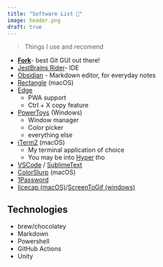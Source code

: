 ```yaml
---
title: "Software List 🦄"
image: header.png
draft: true
---
```


> Things I use and recomend
- [**Fork**](https://git-fork.com/)- best Git GUI out there!
- [JestBrains Rider](https://www.jetbrains.com/rider/)- IDE 
- [Obsidian](https://obsidian.md/) - Markdown editor, for everyday notes
- [Rectangle](https://rectangleapp.com/) (macOS)
- [Edge](www.microsoft.com/edge/)
  - PWA support
  - Ctrl + X copy feature
- [PowerToys](https://docs.microsoft.com/en-us/windows/powertoys/) (Windows)
  - Window manager
  - Color picker
  - everything else
- [iTerm2](https://iterm2.com/) (macOS)
  - My terminal application of choice 
  - You may be into [Hyper](https://hyper.is/) tho
- [VSCode](https://code.visualstudio.com/) / [SublimeText](https://www.sublimetext.com/)
- [ColorSlurp](https://colorslurp.com/) (macOS)
- [1Password](https://1password.com/)
- [licecap (macOS)](https://www.cockos.com/licecap/)/[ScreenToGif (windows)](https://www.screentogif.com/)
## Technologies
- brew/chocolatey
- Markdown
- Powershell
- GitHub Actions
- Unity